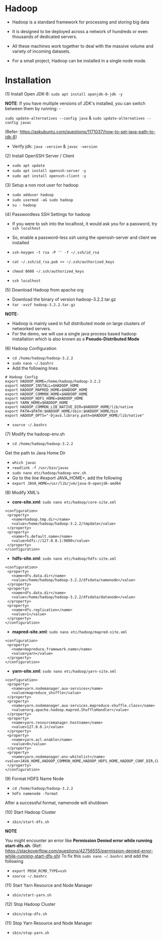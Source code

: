 # Hadoop

- Hadoop is a standard framework for processing and storing big data

- It is designed to be deployed across a network of hundreds or even thousands of dedicated servers.

- All these machines work together to deal with the massive volume and variety of incoming datasets.

- For a small project, Hadoop can be installed in a single node mode.

# Installation

(1) Install Open JDK-8: `sudo apt install openjdk-8-jdk -y`

**NOTE**: If you have multiple versions of JDK's installed, you can switch between them by running: -

`sudo update-alternatives --config java` & `sudo update-alternatives --config javac`

(Refer: <https://askubuntu.com/questions/1171037/how-to-set-java-path-to-jdk-8>)

- Verify jdk: `java -version` & `javac -version`

(2) Install OpenSSH Server / Client

- `sudo apt update`
- `sudo apt install openssh-server -y`
- `sudo apt install openssh-client -y`

(3) Setup a non root user for hadoop

- `sudo adduser hadoop`
- `sudo usermod -aG sudo hadoop`
- `su - hadoop`

(4) Passwordless SSH Settings for hadoop

- If you were to ssh into the localhost, it would ask you for a password, try `ssh localhost`

- So, enable a password-less ssh using the openssh-server and client we installed

- `ssh-keygen -t rsa -P '' -f ~/.ssh/id_rsa`
- `cat ~/.ssh/id_rsa.pub >> ~/.ssh/authorized_keys`
- `chmod 0600 ~/.ssh/authorized_keys`
- `ssh localhost`

(5) Download Hadoop from apache org

- Download the binary of version hadoop-3.2.2.tar.gz
- `tar -xvzf hadoop-3.2.2.tar.gz`

**NOTE**-

- Hadoop is mainly used in full distributed mode on large clusters of networked servers.
- For the demo, we will use a single java process based hadoop installation which is also known as a **Pseudo-Distributed Mode**

(6) Hadoop Configuration

- `cd /home/hadoop/hadoop-3.2.2`
- `sudo nano ~/.bashrc`
- Add the following lines

```
# Hadoop Config
export HADOOP_HOME=/home/hadoop/hadoop-3.2.2
export HADOOP_INSTALL=$HADOOP_HOME
export HADOOP_MAPRED_HOME=$HADOOP_HOME
export HADOOP_COMMON_HOME=$HADOOP_HOME
export HADOOP_HDFS_HOME=$HADOOP_HOME
export YARN_HOME=$HADOOP_HOME
export HADOOP_COMMON_LIB_NATIVE_DIR=$HADOOP_HOME/lib/native
export PATH=$PATH:$HADOOP_HOME/sbin:$HADOOP_HOME/bin
export HADOOP_OPTS="-Djava.library.path=$HADOOP_HOME/lib/native"
```

- `source ~/.bashrc`
  
(7) Modify the hadoop-env.sh

- `cd /home/hadoop/hadoop-3.2.2`

Get the path to Java Home Dir

- `which javac`
- `readlink -f /usr/bin/javac`
- `sudo nano etc/hadoop/hadoop-env.sh`
- Go to the line #export JAVA_HOME=, add the following
- `export JAVA_HOME=/usr/lib/jvm/java-8-openjdk-amd64`

(8) Modify XML's

- **core-site.xml**: `sudo nano etc/hadoop/core-site.xml`

```
<configuration>
 <property>
   <name>hadoop.tmp.dir</name>
   <value>/home/hadoop/hadoop-3.2.2/tmpdata</value>
 </property>
 <property>
   <name>fs.default.name</name>
   <value>hdfs://127.0.0.1:9000</value>
 </property>
</configuration>
```

- **hdfs-site.xml**: `sudo nano etc/hadoop/hdfs-site.xml`

```
<configuration>
 <property>
   <name>dfs.data.dir</name>
   <value>/home/hadoop/hadoop-3.2.2/dfsdata/namenode</value>
 </property>
 <property>
   <name>dfs.data.dir</name>
   <value>/home/hadoop/hadoop-3.2.2/dfsdata/datanode</value>
 </property>
 <property>
   <name>dfs.replication</name>
   <value>1</value>
 </property>
</configuration>
```

- **mapred-site.xml**: `sudo nano etc/hadoop/mapred-site.xml`

```
<configuration>
 <property>
   <name>mapreduce.framework.name</name>
   <value>yarn</value>
 </property>
</configuration>
```

- **yarn-site.xml**: `sudo nano etc/hadoop/yarn-site.xml`

```
<configuration>
 <property>
   <name>yarn.nodemanager.aux-services</name>
   <value>mapreduce_shuffle</value>
 </property>
 <property>
   <name>yarn.nodemanager.aux-services.mapreduce.shuffle.class</name>
   <value>org.apache.hadoop.mapred.ShuffleHandler</value>
 </property>
 <property>
   <name>yarn.resourcemanager.hostname</name>
   <value>127.0.0.1</value>
 </property>
 <property>
   <name>yarn.acl.enable</name>
   <value>0</value>
 </property>
 <property>
   <name>yarn.nodemanager.env-whitelist</name>       <value>JAVA_HOME,HADOOP_COMMON_HOME,HADOOP_HDFS_HOME,HADOOP_CONF_DIR,CLASSPATH_PERPEND_DISTCACHE,HADOOP_YARN_HOME,HADOOP_MAPRED_HOME</value>
 </property>
</configuration>
```

(9) Format HDFS Name Node

- `cd /home/hadoop/hadoop-3.2.2`
- `hdfs namenode -format`

After a successful format, namenode will shutdown

(10) Start Hadoop Cluster

- `sbin/start-dfs.sh`

**NOTE**

You might encounter an error like **Permission Denied error while running start-dfs.sh**. (Ref: <https://stackoverflow.com/questions/42756555/permission-denied-error-while-running-start-dfs-sh>)
To fix this `sudo nano ~/.bashrc` and add the following

- `export PDSH_RCMD_TYPE=ssh`
- `source ~/.bashrc`

(11) Start Yarn Resource and Node Manager

- `sbin/start-yarn.sh`

(12) Stop Hadoop Cluster

- `sbin/stop-dfs.sh`

(11) Stop Yarn Resource and Node Manager

- `sbin/stop-yarn.sh`
